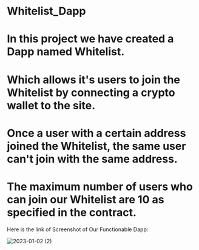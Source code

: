 # Whitelist_Dapp

# In this project we have created a Dapp named Whitelist.

# Which allows it's users to join the Whitelist by connecting a crypto wallet to the site.

# Once a user with a certain address joined the Whitelist, the same user can't join with the same address.

# The maximum number of users who can join our Whitelist are 10 as specified in the contract.

Here is the link of Screenshot of Our Functionable Dapp:

![2023-01-02 (2)](https://user-images.githubusercontent.com/120009935/210215323-b3a700cd-ad0b-48cf-94c9-23e2e63cad46.png)
